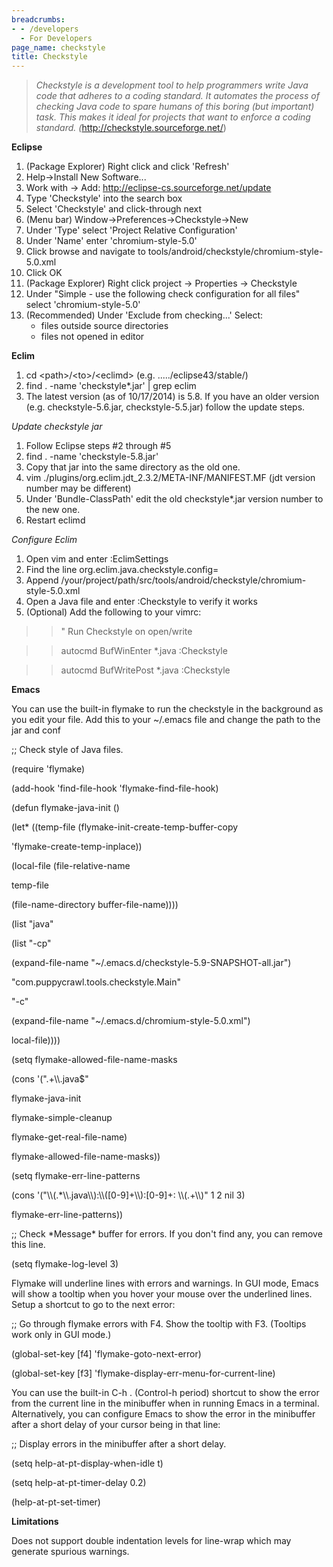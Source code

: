 ```yaml
---
breadcrumbs:
- - /developers
  - For Developers
page_name: checkstyle
title: Checkstyle
---
```


> *Checkstyle is a development tool to help programmers write Java code that
> adheres to a coding standard. It automates the process of checking Java code
> to spare humans of this boring (but important) task. This makes it ideal for
> projects that want to enforce a coding standard.
> (*<http://checkstyle.sourceforge.net/>)

**Eclipse**

1.  (Package Explorer) Right click and click 'Refresh'
2.  Help-&gt;Install New Software...
3.  Work with -&gt; Add: http://eclipse-cs.sourceforge.net/update
4.  Type 'Checkstyle' into the search box
5.  Select 'Checkstyle' and click-through next
6.  (Menu bar) Window-&gt;Preferences-&gt;Checkstyle-&gt;New
7.  Under 'Type' select 'Project Relative Configuration'
8.  Under 'Name' enter 'chromium-style-5.0'
9.  Click browse and navigate to
            tools/android/checkstyle/chromium-style-5.0.xml
10. Click OK
11. (Package Explorer) Right click project -&gt; Properties -&gt;
            Checkstyle
12. Under "Simple - use the following check configuration for all files"
            select 'chromium-style-5.0'
13. (Recommended) Under 'Exclude from checking...' Select:
    *   files outside source directories
    *   files not opened in editor

**Eclim**

1.  cd &lt;path&gt;/&lt;to&gt;/&lt;eclimd&gt; (e.g.
            ...../eclipse43/stable/)
2.  find . -name 'checkstyle\*.jar' | grep eclim
3.  The latest version (as of 10/17/2014) is 5.8. If you have an older
            version (e.g. checkstyle-5.6.jar, checkstyle-5.5.jar) follow the
            update steps.

*Update checkstyle jar*

1.  Follow Eclipse steps #2 through #5
2.  find . -name 'checkstyle-5.8.jar'
3.  Copy that jar into the same directory as the old one.
4.  vim ./plugins/org.eclim.jdt_2.3.2/META-INF/MANIFEST.MF (jdt version
            number may be different)
5.  Under 'Bundle-ClassPath' edit the old checkstyle\*.jar version
            number to the new one.
6.  Restart eclimd

*Configure Eclim*

1.  Open vim and enter :EclimSettings
2.  Find the line org.eclim.java.checkstyle.config=
3.  Append
            /your/project/path/src/tools/android/checkstyle/chromium-style-5.0.xml
4.  Open a Java file and enter :Checkstyle to verify it works
5.  (Optional) Add the following to your vimrc:

> > " Run Checkstyle on open/write

> > autocmd BufWinEnter \*.java :Checkstyle

> > autocmd BufWritePost \*.java :Checkstyle

**Emacs**

You can use the built-in flymake to run the checkstyle in the background as you
edit your file. Add this to your ~/.emacs file and change the path to the jar
and conf

;; Check style of Java files.

(require 'flymake)

(add-hook 'find-file-hook 'flymake-find-file-hook)

(defun flymake-java-init ()

(let\* ((temp-file (flymake-init-create-temp-buffer-copy

'flymake-create-temp-inplace))

(local-file (file-relative-name

temp-file

(file-name-directory buffer-file-name))))

(list "java"

(list "-cp"

(expand-file-name "~/.emacs.d/checkstyle-5.9-SNAPSHOT-all.jar")

"com.puppycrawl.tools.checkstyle.Main"

"-c"

(expand-file-name "~/.emacs.d/chromium-style-5.0.xml")

local-file))))

(setq flymake-allowed-file-name-masks

(cons '(".+\\\\.java$"

flymake-java-init

flymake-simple-cleanup

flymake-get-real-file-name)

flymake-allowed-file-name-masks))

(setq flymake-err-line-patterns

(cons '("\\\\(.\*\\\\.java\\\\):\\\\(\[0-9\]+\\\\):\[0-9\]+: \\\\(.+\\\\)" 1 2
nil 3)

flymake-err-line-patterns))

;; Check \*Message\* buffer for errors. If you don't find any, you can remove
this line.

(setq flymake-log-level 3)

Flymake will underline lines with errors and warnings. In GUI mode, Emacs will
show a tooltip when you hover your mouse over the underlined lines. Setup a
shortcut to go to the next error:

;; Go through flymake errors with F4. Show the tooltip with F3. (Tooltips work
only in GUI mode.)

(global-set-key \[f4\] 'flymake-goto-next-error)

(global-set-key \[f3\] 'flymake-display-err-menu-for-current-line)

You can use the built-in C-h . (Control-h period) shortcut to show the error
from the current line in the minibuffer when in running Emacs in a terminal.
Alternatively, you can configure Emacs to show the error in the minibuffer after
a short delay of your cursor being in that line:

;; Display errors in the minibuffer after a short delay.

(setq help-at-pt-display-when-idle t)

(setq help-at-pt-timer-delay 0.2)

(help-at-pt-set-timer)

**Limitations**

Does not support double indentation levels for line-wrap which may generate
spurious warnings.